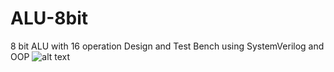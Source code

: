# ALU-8bit
8 bit ALU with 16 operation Design and Test Bench using SystemVerilog and OOP
![alt text](http://url/to/img.png)
